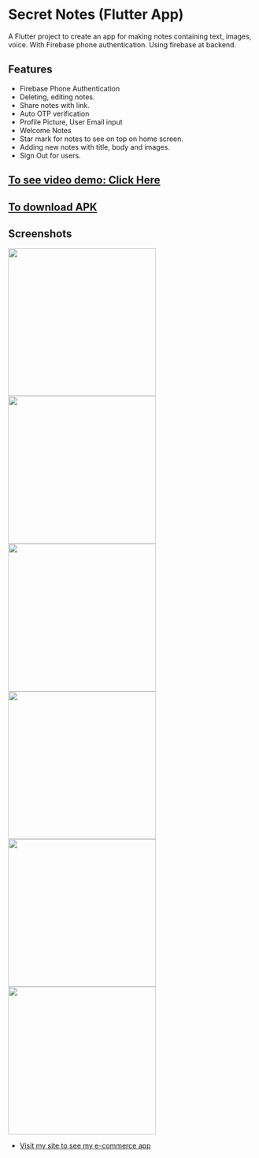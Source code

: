 # Secret Notes (Flutter App)

A Flutter project to create an app for making notes containing text, images, voice.
With Firebase phone authentication. Using firebase at backend.

## Features

- Firebase Phone Authentication
- Deleting, editing notes.
- Share notes with link.
-  Auto OTP verification
- Profile Picture, User Email input
- Welcome Notes
- Star mark for notes to see on top on home screen.
- Adding new notes with title, body and images.
- Sign Out for users.

## [To see video demo: Click Here](https://firebasestorage.googleapis.com/v0/b/binod-c9b57.appspot.com/o/WhatsApp%20Video%202021-08-27%20at%205.23.30%20PM.mp4?alt=media&token=81bde577-9f45-4e10-8be5-5d491e936cda)
## [To download APK](https://firebasestorage.googleapis.com/v0/b/binod-c9b57.appspot.com/o/app-release.apk?alt=media&token=a0b180d5-ba57-45c1-81b9-7b069587387e)

## Screenshots

<img src="https://firebasestorage.googleapis.com/v0/b/binod-c9b57.appspot.com/o/WhatsApp%20Image%202021-08-27%20at%205.30.25%20PM%20(5).jpeg?alt=media&token=941938be-cec3-455f-8593-dd5abc50cbfc" width="300"/> <img src="https://firebasestorage.googleapis.com/v0/b/binod-c9b57.appspot.com/o/WhatsApp%20Image%202021-08-27%20at%205.30.25%20PM%20(4).jpeg?alt=media&token=36c188f0-6b1c-4ecb-a94f-5749ea332032" width="300"/> <img src="https://firebasestorage.googleapis.com/v0/b/binod-c9b57.appspot.com/o/WhatsApp%20Image%202021-08-27%20at%205.30.25%20PM%20(1).jpeg?alt=media&token=3179ff1d-bc1a-46b8-87c9-41ce3c85b0f5" width="300"/> <img src="https://firebasestorage.googleapis.com/v0/b/binod-c9b57.appspot.com/o/WhatsApp%20Image%202021-08-27%20at%205.30.25%20PM%20(2).jpeg?alt=media&token=330e0986-75b4-4359-b8e6-b32d591f82e0" width="300"/> <img src="https://firebasestorage.googleapis.com/v0/b/binod-c9b57.appspot.com/o/WhatsApp%20Image%202021-08-27%20at%205.30.25%20PM%20(3).jpeg?alt=media&token=947bc1ad-537c-4368-bcf5-f4a9fcc577ed" width="300"/> <img src="https://firebasestorage.googleapis.com/v0/b/binod-c9b57.appspot.com/o/WhatsApp%20Image%202021-08-27%20at%205.30.25%20PM.jpeg?alt=media&token=5f4e6391-3914-4d50-ba53-f99177997768" width="300"/>


- [Visit my site to see my e-commerce app](https://unipickapp.in)

